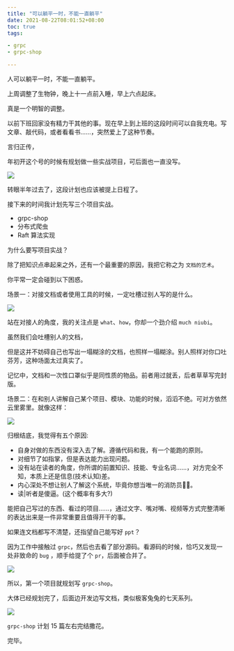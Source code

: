 ```yaml
---
title: "可以躺平一时，不能一直躺平"
date: 2021-08-22T08:01:52+08:00 
toc: true 
tags:

- grpc
- grpc-shop

---
```




人可以躺平一时，不能一直躺平。

上周调整了生物钟，晚上十一点前入睡，早上六点起床。

真是一个明智的调整。

以前下班回家没有精力干其他的事。现在早上到上班的这段时间可以自我充电。写文章、敲代码，或者看看书......，突然爱上了这种节奏。

言归正传，

年初开这个号的时候有规划做一些实战项目，可后面也一直没写。

![](https://cdn.syst.top/project.png)

转眼半年过去了，这段计划也应该被提上日程了。



接下来的时间我计划先写三个项目实战。

- grpc-shop
- 分布式爬虫
- Raft 算法实现



为什么要写项目实战？

除了把知识点串起来之外，还有一个最重要的原因，我把它称之为 `文档的艺术`。

你平常一定会碰到以下困惑。

场景一：对接文档或者使用工具的时候，一定吐槽过别人写的是什么。

![](https://cdn.syst.top/what.jpeg)



站在对接人的角度，我的关注点是 `what`、`how`，你却一个劲介绍 `much niubi`。

虽然我们会吐槽别人的文档，

但是这并不妨碍自己也写出一塌糊涂的文档，也照样一塌糊涂。别人照样对你口吐芬芳，这种场面太过真实了。

记忆中，文档和一次性口罩似乎是同性质的物品。前者用过就丢，后者草草写完封版。



场景二：在和别人讲解自己某个项目、模块、功能的时候，滔滔不绝。可对方依然云里雾里。就像这样：

![](https://cdn.syst.top/quesion.jpeg)

归根结底，我觉得有五个原因:

* 自身对做的东西没有深入去了解。遵循代码和我，有一个能跑的原则。
* 对细节了如指掌，但是表达能力出现问题。
* 没有站在读者的角度，你所谓的前置知识、技能、专业名词......，对方完全不知，本质上还是信息(技术认知)差。
* 内心深处不想让别人了解这个系统，毕竟你想当唯一的消防员👩‍🚒。
* 读|听者是傻逼。(这个概率有多大?)





能把自己写过的东西、看过的项目......，通过文字、嘴对嘴、视频等方式完整清晰的表达出来是一件非常重要且值得开干的事。

如果连文档都写不清楚，还指望自己能写好 `ppt`？



因为工作中接触过 `grpc`，然后也去看了部分源码。看源码的时候，恰巧又发现一处非致命的 `bug` ，顺手给提了个 `pr`，后面被合并了。

![](https://cdn.syst.top/pr.png)

所以，第一个项目就规划写 `grpc-shop`。

大体已经规划完了，后面边开发边写文档，类似极客兔兔的七天系列。

![](https://cdn.syst.top/grpc-shop.png)

 `grpc-shop` 计划 15 篇左右完结撒花。

完毕。

